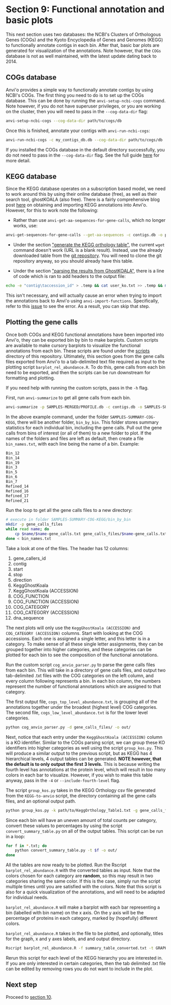 # Section 9: Functional annotation and basic plots

This next section uses two databases: the NCBI's Clusters of Orthologous Genes (COGs) and the Kyoto Encyclopedia of Genes and Genomes (KEGG) to functionally annotate contigs in each bin. After that, basic bar plots are generated for visualization of the annotations. Note however, that the `COGs` database is not as well maintained, with the latest update dating back to 2014.

## COGs database

Anvi'o provides a simple way to functionally annotate contigs by using NCBI's COGs. The first thing you need to do is to set up the COGs database. This can be done by running the `anvi-setup-ncbi-cogs` command. Note however, if you do not have superuser privileges, or you are working on the cluster, then you will need to pass in the `--cog-data-dir` flag:

```bash
anvi-setup-ncbi-cogs --cog-data-dir path/to/cogs/db
```

Once this is finished, annotate your contigs with `anvi-run-ncbi-cogs`:

```bash
anvi-run-ncbi-cogs -c my_contigs_db.db --cog-data-dir path/to/cogs/db
```

If you installed the COGs database in the default directory successfully, you do not need to pass in the `--cog-data-dir` flag. See the full guide [here][anvi-cog-annotation-link] for more detail.

## KEGG database

Since the KEGG database operates on a subscription based model, we need to work around this by using their online database (free), as well as their search tool, ghostKOALA (also free). There is a fairly comprehensive blog post [here][anvi-ghostkoala-kegg-annotation-link] on obtaining and importing KEGG annotations into Anvi'o. However, for this to work note the following:

- Rather than use `anvi-get-aa-sequences-for-gene-calls`, which no longer works, use:

```bash
anvi-get-sequences-for-gene-calls --get-aa-sequences -c contigs.db -o protein-sequences.fa
```

- Under the section ["generate the KEGG orthology table"][anvi-gen-kegg-ortho-table-link], the current `wget` command doesn't work (URL is a blank result). Instead, use the already downloaded table from the [git repository][ghost-koala-parser-link]. You will need to clone the git repository anyway, so you should already have this table.

- Under the section ["parsing the results from GhostKOALA"][anvi-parse-ghostkoala-results-link], there is a line of code which is ran to add headers to the output file:

```bash
echo -e "contig\taccession_id" > .temp && cat user_ko.txt >> .temp && mv .temp user_ko.txt
```

This isn't necessary, and will actually cause an error when trying to import the annotations back to Anvi'o using `anvi-import-functions`. Specifically, refer to this [issue][ghost-koala-parser-issue-link] to see the error. As a result, you can skip that step.

## Plotting the gene calls

Once both COGs and KEGG functional annotations have been imported into Anvi'o, they can be exported bin by bin to make barplots. Custom scripts are available to make cursory barplots to visualize the functional annotations from each bin. These scripts are found under the [scripts][scripts-link] directory of this repository. Ultimately, this section goes from the gene calls files exported from Anvi'o to a tab-delimited text file required as input to the plotting script `barplot_rel_abundance.R`. To do this, gene calls from each bin need to be exported, and then the scripts can be run downstream for formatting and plotting.

If you need help with running the custom scripts, pass in the `-h` flag.

First, run `anvi-summarize` to get all gene calls from each bin.

```bash
anvi-summarize -p SAMPLES-MERGED/PROFILE.db -c contigs.db -o SAMPLES-SUMMARY-COG-KEGG -C BIN-COLLECTION-NAME
```

In the above example command, under the folder `SAMPLES-SUMMARY-COG-KEGG`, there will be another folder, `bin_by_bin`. This folder stores summary statistics for each individual bin, including the gene calls. Pull out the gene calls from bins of interest (or all of them) to a new folder to plot. If the names of the folders and files are left as default, then create a file `bin_names.txt`, with each line being the name of a bin. Example:

```bash
Bin_12
Bin_14
Bin_19
Bin_3
Bin_5
Bin_6
Bin_7
Refined_14
Refined_16
Refined_17
Refined_21
```

Run the loop to get all the gene calls files to a new directory:

```bash
# execute in folder SAMPLES-SUMMARY-COG-KEGG/bin_by_bin
mkdir -p gene_calls_files
while read name; do
    cp $name/$name-gene_calls.txt gene_calls_files/$name-gene_calls.txt
done < bin_names.txt
```

Take a look at one of the files. The header has 12 columns:

1. gene_callers_id	
2. contig	
3. start	
4. stop	
5. direction	
6. KeggGhostKoala	
7. KeggGhostKoala (ACCESSION)	
8. COG_FUNCTION	
9. COG_FUNCTION (ACCESSION)	
10. COG_CATEGORY	
11. COG_CATEGORY (ACCESSION)	
12. dna_sequence

The next plots will only use the `KeggGhostKoala (ACCESSION)` and `COG_CATEGORY (ACCESSION)` columns. Start with looking at the COG accessions. Each one is assigned a single letter, and this letter is in a category. To make sense of all these single letter assignments, they can be grouped together into higher categories, and these categories can be plotted for each bin to see the composition of the functional annotations.

Run the custom script `cog_anvio_parser.py` to parse the gene calls files from each bin. This will take in a directory of gene calls files, and output two tab-delimited .txt files with the COG categories on the left column, and every column following represents a bin. In each bin column, the numbers represent the number of functional annotations which are assigned to that category.

The first output file, `cogs_top_level_abundance.txt`, is grouping all of the annotations together under the broadest (highest level) COG categories. The second file, `cogs_low_level_abundance.txt` is for the lower level categories.

```bash
python cog_anvio_parser.py -d gene_calls_files/ -o out/
```

Next, notice that each entry under the `KeggGhostKoala (ACCESSION)` column is a KO identifier. Similar to the COGs parsing script, we can group these KO identifiers into higher categories as well using the script `group_kos.py`. This will produce a similar output to the previous script, but as KEGG has 4 hierarchical levels, 4 output tables can be generated. **NOTE however, that the default is to only output the first 3 levels.** This is because writing the fourth level has annotations at the protein level, which will result in too many colors in each bar to visualize. However, if you wish to make this table anyway, pass in the `-4` or `--include-fourth-level` flag.

The script `group_kos.py` takes in the KEGG Orthology csv file generated from the `KEGG-to-anvio` script, the directory containing all the gene calls files, and an optional output path.

```bash
python group_kos.py -k path/to/KeggOrthology_Table1.txt -g gene_calls_files/ -o out/
```

Since each bin will have an uneven amount of total counts per category, convert these values to percentages by using the script `convert_summary_table.py` on all of the output tables. This script can be run in a loop:

```bash
for f in *.txt; do
    python convert_summary_table.py -t $f -o out/
done
```

All the tables are now ready to be plotted. Run the Rscript `barplot_rel_abundance.R` with the converted tables as input. Note that the colors chosen for each category are **random**, so this may result in two categories sharing the same color. If this is the case, simply run the script multiple times until you are satisfied with the colors. Note that this script is also for a quick visualization of the annotations, and will need to be adapted for individual needs.

`barplot_rel_abundance.R` will make a barplot with each bar representing a bin (labelled with bin name) on the x axis. On the y axis will be the percentage of proteins in each category, marked by (hopefully) different colors.

`barplot_rel_abundance.R` takes in the file to be plotted, and optionally, titles for the graph, x and y axes labels, and and output directory.

```bash
Rscript barplot_rel_abundance.R -f summary_table_converted.txt -t GRAPH_TITLE -x X_AXIS_LABELS -y Y_AXIS_LABEL -o out/
```

Rerun this script for each level of the KEGG hierarchy you are interested in. If you are only interested in certain categories, then the tab delimited .txt file can be edited by removing rows you do not want to include in the plot. 

## Next step

Proceed to [section 10][section10-link].

[anvi-cog-annotation-link]: http://merenlab.org/2016/10/25/cog-annotation/
[anvi-ghostkoala-kegg-annotation-link]: http://merenlab.org/2018/01/17/importing-ghostkoala-annotations/
[anvi-gen-kegg-ortho-table-link]: http://merenlab.org/2018/01/17/importing-ghostkoala-annotations/#generate-the-kegg-orthology-table
[anvi-parse-ghostkoala-results-link]: http://merenlab.org/2018/01/17/importing-ghostkoala-annotations/#parsing-the-results-from-ghostkoala
[ghost-koala-parser-link]: https://github.com/edgraham/GhostKoalaParser/blob/master/samples/KO_Orthology_ko00001.txt
[ghost-koala-parser-issue-link]: https://github.com/edgraham/GhostKoalaParser/issues/3
[scripts-link]: ../scripts
[section10-link]: ../section_10
